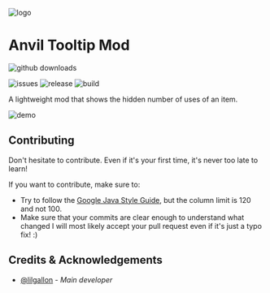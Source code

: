 ![logo](https://github.com/lilgallon/AnvilTooltipMod/raw/MC_1.19.2/.github/resources/anviltooltipmod.png)

# Anvil Tooltip Mod
![github downloads](https://img.shields.io/github/downloads/lilgallon/AnvilTooltipMod/total.svg?label=github%20downloads)
<!-- [![curseforge downloads](http://cf.way2muchnoise.eu/full_todo_downloads.svg)](https://www.curseforge.com/minecraft/mc-mods/anvil-tooltip)-->
![issues](https://img.shields.io/github/issues/lilgallon/AnvilTooltipMod.svg)
![release](https://img.shields.io/github/release/lilgallon/AnvilTooltipMod.svg)
![build](https://img.shields.io/github/workflow/status/lilgallon/AnvilTooltipMod/Build%20MC1.18.2?label=build%201.18.2)

A lightweight mod that shows the hidden number of uses of an item. 

![demo](https://github.com/lilgallon/AnvilTooltipMod/raw/MC_1.19.2/.github/resources/demo-1.0.0.png)

## Contributing
Don't hesitate to contribute. Even if it's your first time, it's never too late to learn!

If you want to contribute, make sure to:
- Try to follow the [Google Java Style Guide](https://google.github.io/styleguide/javaguide.html), but the column limit is 120 and not 100.
- Make sure that your commits are clear enough to understand what changed
I will most likely accept your pull request even if it's just a typo fix! :)

## Credits & Acknowledgements

- [@lilgallon](https://github.com/lilgallon)  - *Main developer*
